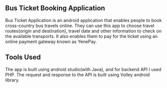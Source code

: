 ## Bus Ticket Booking Application 
Bus Ticket Application is an android application that enables people to book cross-country bus travels online. They can use this app
to choose travel routes(origin and destination), travel date and other information to check on the available transports. It also enables them to pay for the ticket using an online payment gateway known as YenePay.

## Tools Used
The app is built using android studio(with Java), and for backend API I used PHP. The request and response to the API is built using Volley android library.